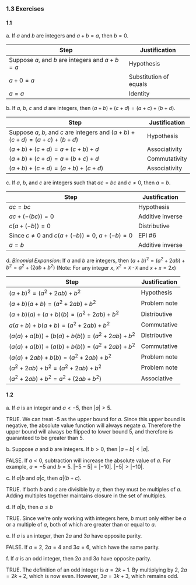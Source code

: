 ### 1.3 Exercises

#### 1.1

a. If $a$ and $b$ are integers and $a+b=a$, then $b=0$.

| Step                                          | Justification          |
| --------------------------------------------- | ---------------------- |
| Suppose $a$, and $b$ are integers and $a+b=a$ | Hypothesis             |
| $a+0=a$                                       | Substitution of equals |
| $a=a$                                         | Identity               |


b. If $a$, $b$, $c$ and $d$ are integers, then $(a+b)+(c+d)=(a+c)+(b+d)$.

| Step                                                                 | Justification |
| -------------------------------------------------------------------- | ------------- |
| Suppose $a$, $b$, and $c$ are integers and $(a+b)+(c+d)=(a+c)+(b+d)$ | Hypothesis    |
| $(a+b)+(c+d)=a+(c+b)+d$                                              | Associativity |
| $(a+b)+(c+d)=a+(b+c)+d$                                              | Commutativity |
| $(a+b)+(c+d)=(a+b)+(c+d)$                                            | Associativity |

c. If $a$, $b$, and $c$ are integers such that $ac=bc$ and $c\neq 0$, then $a=b$.

| Step                                          | Justification    |
| --------------------------------------------- | ---------------- |
| $ac=bc$                                       | Hypothesis       |
| $ac+(-(bc))=0$                                | Additive inverse |
| $c(a+(-b))=0$                                 | Distributive     |
| Since $c\neq 0$ and $c(a+(-b))=0$, $a+(-b)=0$ | EPI #6           |
| $a=b$                                         | Additive inverse |

d. *Binomial Expansion*: If $a$ and $b$ are integers, then $(a+b)^2=(a^2+2ab)+b^2=a^2+(2ab+b^2)$
(Note: For any integer $x$, $x^2=x\cdot x$ and $x+x=2x$)

| Step                                    | Justification |
| --------------------------------------- | ------------- |
| $(a+b)^2=(a^2+2ab)+b^2$                 | Hypothesis    |
| $(a+b)(a+b)=(a^2+2ab)+b^2$              | Problem note  |
| $(a+b)(a)+(a+b)(b)=(a^2+2ab)+b^2$       | Distributive  |
| $a(a+b)+b(a+b)=(a^2+2ab)+b^2$           | Commutative   |
| $(a(a)+a(b))+(b(a)+b(b))=(a^2+2ab)+b^2$ | Distributive  |
| $(a(a)+a(b))+(a(b)+b(b))=(a^2+2ab)+b^2$ | Commutative   |
| $(a(a)+2ab)+b(b)=(a^2+2ab)+b^2$         | Problem note  |
| $(a^2+2ab)+b^2=(a^2+2ab)+b^2$           | Problem note  |
| $(a^2+2ab)+b^2=a^2+(2ab+b^2)$           | Associative   |

#### 1.2

a. If $a$ is an integer and $a<-5$, then $|a|>5$.

TRUE. We can treat -5 as the upper bound for $a$. Since this upper bound is negative, the absolute value function will always negate $a$. Therefore the upper bound will always be flipped to lower bound $5$, and therefore is guaranteed to be greater than 5.

b. Suppose $a$ and $b$ are integers. If $b>0$, then $|a-b|<|a|$.

FALSE. If $a<0$, subtraction will increase the absolute value of $a$. For example, $a=-5$ and $b=5$. $|-5-5|=|-10|$. $|-5|>|-10|$.

c. If $a|b$ and $a|c$, then $a|(b+c)$.

TRUE. If both $b$ and $c$ are divisible by $a$, then they must be multiples of $a$. Adding multiples together maintains closure in the set of multiples.

d. If $a|b$, then $a\leq b$

TRUE. Since we're only working with integers here, $b$ must only either be $a$ or a multiple of $a$, both of which are greater than or equal to $a$.

e. If $a$ is an integer, then $2a$ and $3a$ have opposite parity.

FALSE. If $a=2$, $2a=4$ and $3a=6$, which have the same parity.

f. If $a$ is an odd integer, then $2a$ and $3a$ have opposite parity.

TRUE. The definition of an odd integer is $a=2k+1$. By multiplying by 2, $2a=2k+2$, which is now even. However, $3a=3k+3$, which remains odd.
